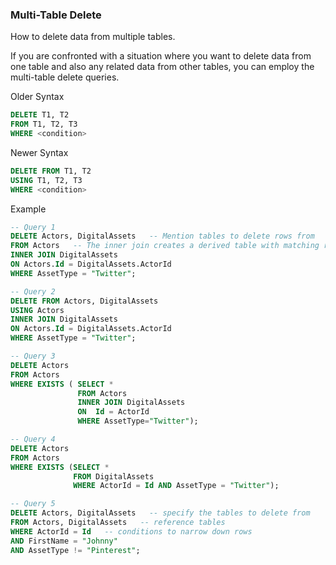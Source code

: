 ### Multi-Table Delete
How to delete data from multiple tables.

If you are confronted with a situation where you want to delete data from one table and also any related data from other tables, you can employ the multi-table delete queries. 

Older Syntax
```sql
DELETE T1, T2
FROM T1, T2, T3
WHERE <condition>
```
Newer Syntax
```sql
DELETE FROM T1, T2
USING T1, T2, T3
WHERE <condition>
```

Example
```sql
-- Query 1
DELETE Actors, DigitalAssets   -- Mention tables to delete rows from
FROM Actors   -- The inner join creates a derived table with matching rows from both tables    
INNER JOIN DigitalAssets
ON Actors.Id = DigitalAssets.ActorId
WHERE AssetType = "Twitter";

-- Query 2
DELETE FROM Actors, DigitalAssets
USING Actors        
INNER JOIN DigitalAssets
ON Actors.Id = DigitalAssets.ActorId
WHERE AssetType = "Twitter";

-- Query 3
DELETE Actors 
FROM Actors 
WHERE EXISTS ( SELECT * 
               FROM Actors 
               INNER JOIN DigitalAssets
               ON  Id = ActorId 
               WHERE AssetType="Twitter");

-- Query 4
DELETE Actors 
FROM Actors 
WHERE EXISTS (SELECT * 
              FROM DigitalAssets 
              WHERE ActorId = Id AND AssetType = "Twitter");

-- Query 5
DELETE Actors, DigitalAssets   -- specify the tables to delete from
FROM Actors, DigitalAssets   -- reference tables
WHERE ActorId = Id   -- conditions to narrow down rows         
AND FirstName = "Johnny"
AND AssetType != "Pinterest";
```
